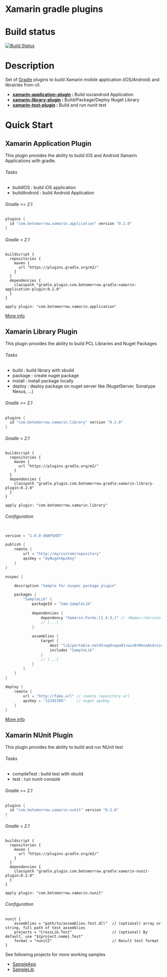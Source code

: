 Xamarin gradle plugins
==========

# Build status

[![Build Status](https://travis-ci.org/oliviergauthier/xam-gradle-plugins.svg?branch=master)](https://travis-ci.org/oliviergauthier/xam-gradle-plugins)

# Description

Set of [Gradle](https://gradle.org/) plugins to build Xamarin mobile application (iOS/Android) and librairies from cli.

* **[xamarin-application-plugin](#xamarin-application-plugin) :** Build ios/android Application
* **[xamarin-library-plugin](#xamarin-library-plugin) :** Build/Package/Deploy Nuget Library
* **[xamarin-test-plugin](#xamarin-nunit-plugin) :** Build and run nunit test

# Quick Start

## Xamarin Application Plugin 

This plugin provides the ability to build iOS and Android Xamarin Applications with gradle.

###### Tasks
- buildIOS : build iOS application
- buildAndroid : build Android Application

###### Gradle >= 2.1
```groovy
plugins {
  id "com.betomorrow.xamarin.application" version "0.2.0"
}
```

###### Gradle < 2.1
```
buildscript {
  repositories {
    maven {
      url "https://plugins.gradle.org/m2/"
    }
  }
  dependencies {
    classpath "gradle.plugin.com.betomorrow.gradle:xamarin-application-plugin:0.2.0"
  }
}

apply plugin: "com.betomorrow.xamarin.application"
```

[More info](/docs/Application.md)

## Xamarin Library Plugin 

This plugin provides the ability to build PCL Libraries and Nuget Packages

###### Tasks
- build : build library with xbuild
- package : create nuget package
- install : install package locally
- deploy : deploy package on nuget server like (NugetServer, Sonatype Nexus, ...)

###### Gradle >= 2.1
```groovy
plugins {
  id "com.betomorrow.xamarin.library" version "0.2.0"
}
```

###### Gradle < 2.1
```
buildscript {
  repositories {
    maven {
      url "https://plugins.gradle.org/m2/"
    }
  }
  dependencies {
    classpath "gradle.plugin.com.betomorrow.gradle:xamarin-library-plugin:0.2.0"
  }
}

apply plugin: "com.betomorrow.xamarin.library"
```

###### Configuration
```groovy

version = "1.0.0-SNAPSHOT"

publish {
    remote {
        url = "http://my/custom/repository"
        apiKey = "myNugetApiKey"
    }
}

nuspec {

    description "Sample for nuspec package plugin"

    packages {
        "SampleLib" {
            packageId = "Xam.SampleLib"
            
            dependencies {
                dependency "Xamarin.Forms:[1.4.3,)" // <Name>:<Version Restriction>
                // [...]
            }
                        
            assemblies {
                target {
                    dest "lib/portable-net45+wp8+wpa81+win8+MonoAndroid10+MonoTouch10+Xamarin.iOS10"
                    includes "SampleLib"
                }
                // [...]
            }
        }
    }
}

deploy {
    remote {
        url = "http://fake.url" // remote repository url
        apiKey = "12345789"     // nuget apiKey
    }
}

```

[More info](/docs/Library.md)

## Xamarin NUnit Plugin 

This plugin provides the ability to build and run NUnit test

###### Tasks
- compileTest : build test with xbuild
- test : run nunit-console

###### Gradle >= 2.1
```groovy
plugins {
  id "com.betomorrow.xamarin.nunit" version "0.2.0"
}
```

###### Gradle < 2.1
```
buildscript {
  repositories {
    maven {
      url "https://plugins.gradle.org/m2/"
    }
  }
  dependencies {
    classpath "gradle.plugin.com.betomorrow.gradle:xamarin-nunit-plugin:0.2.0"
  }
}

apply plugin: "com.betomorrow.xamarin.nunit"
```

###### Configuration
```
nunit {
    assemblies = "path/to/assemblies.Test.dll"  // (optional) array or string, full path of test assemblies
    projects = "CrossLib.Test"                  // (optional) By default, use "${project.name}.Test"
    format = "nunit2"                           // Result test format
}

```

See following projects for more working samples
- [SampleApp](https://github.com/oliviergauthier/xam-gradle-plugins-sample-app)
- [SampleLib](https://github.com/oliviergauthier/xam-gradle-plugins-sample-lib)


